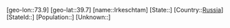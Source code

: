 ﻿---
location: [39.7,73.9]
type: City
tags:
- geo/City


SpocWebEntityId: 31125
isDeleted: false
confidential: public

---
[geo-lon::73.9]
[geo-lat::39.7]
[name::Irkeschtam]
[State::]
[Country::[Russia](geo/Continent/Europe/Russia.md)]
[StateId::]
[Population::]
[Unknown::]


